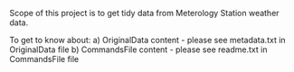 Scope of this project is to get tidy data from Meterology Station weather data.

To get to know about:
    a) OriginalData content - please see metadata.txt in OriginalData file
    b) CommandsFile content - please see readme.txt in CommandsFile file
